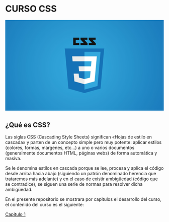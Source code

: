 # CURSO CSS

![Logo de CSS](https://github.com/ElizaMejia/Curso-CSS/blob/main/Imagenes/logocss.jpeg)

## ¿Qué es CSS?

Las siglas CSS (Cascading Style Sheets) significan «Hojas de estilo en cascada» y parten de un concepto simple pero muy potente: aplicar estilos (colores, formas, márgenes, etc...) a uno o varios documentos (generalmente documentos HTML, páginas webs) de forma automática y masiva.

Se le denomina estilos en cascada porque se lee, procesa y aplica el código desde arriba hacia abajo (siguiendo un patrón denominado herencia que trataremos más adelante) y en el caso de existir ambigüedad (código que se contradice), se siguen una serie de normas para resolver dicha ambigüedad.


En el presente repositorio se mostrara por capitulos el desarrollo del curso, el contenido del curso es el siguiente: 

[Capitulo 1](https://github.com/ElizaMejia/Curso-CSS/tree/Capitulo1)
